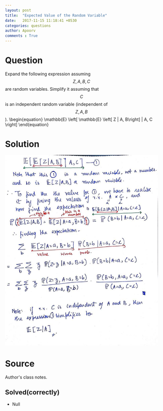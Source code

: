 ```yaml
---
layout: post
title:  "Expected Value of the Random Variable"
date:   2017-11-15 11:18:41 +0530
categories: questions
author: Apoorv
comments : True
---
```

# Question
Expand the following expression assuming $$ Z, A, B, C $$ are random variables. Simplify it assuming that $$ C $$ is an independent random variable (independent of $$ Z, A, B $$).
\begin{equation}
\mathbb{E} \left[ \mathbb{E} \left[ Z | A, B\right] | A, C \right]
\end{equation}

# Solution
![Solution](/images/expected-value.jpg)

# Source
Author's class notes.

## Solved(correctly)
- Null
